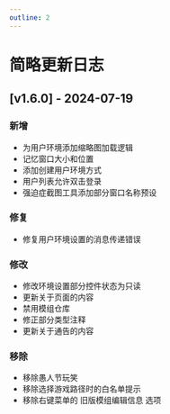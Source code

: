 ```yaml
---
outline: 2
---
```



# 简略更新日志

## [v1.6.0] - 2024-07-19

### 新增

* 为用户环境添加缩略图加载逻辑
* 记忆窗口大小和位置
* 添加创建用户环境方式
* 用户列表允许双击登录
* 强迫症截图工具添加部分窗口名称预设

### 修复

* 修复用户环境设置的消息传递错误

### 修改

* 修改环境设置部分控件状态为只读
* 更新关于页面的内容
* 禁用模组仓库
* 修正部分类型注释
* 更新关于通告的内容

### 移除

* 移除愚人节玩笑
* 移除选择游戏路径时的白名单提示
* 移除右键菜单的 旧版模组编辑信息 选项
